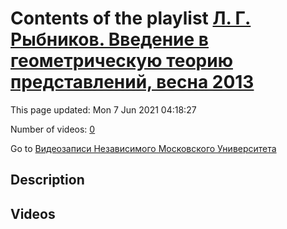 # Contents of the playlist [Л. Г. Рыбников. Введение в геометрическую теорию представлений, весна 2013](https://www.youtube.com/playlist?list=PLp9ABVh6_x4FkP_AJoN1mam7rCe1pWIJZ)

This page updated: Mon 7 Jun 2021 04:18:27

Number of videos: [0](#videos)

Go to [Видеозаписи Независимого Московского Университета](../README.md)

## Description



## Videos

